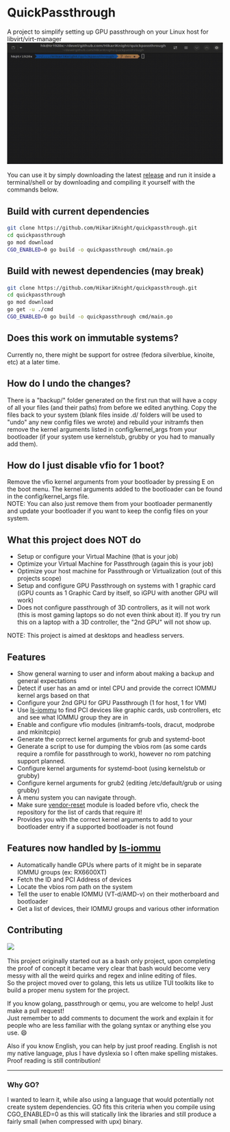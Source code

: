 # QuickPassthrough

A project to simplify setting up GPU passthrough on your Linux host for libvirt/virt-manager
![Quickpassthrough Preview GIF](https://raw.githubusercontent.com/HikariKnight/quickpassthrough/main/quickpassthrough_preview.gif)

You can use it by simply downloading the latest [release](https://github.com/HikariKnight/quickpassthrough/releases/) and run it inside a terminal/shell or by downloading and compiling it yourself with the commands below.

## Build with current dependencies
```bash
git clone https://github.com/HikariKnight/quickpassthrough.git
cd quickpassthrough
go mod download
CGO_ENABLED=0 go build -o quickpassthrough cmd/main.go
```

## Build with newest dependencies (may break)
```bash
git clone https://github.com/HikariKnight/quickpassthrough.git
cd quickpassthrough
go mod download
go get -u ./cmd
CGO_ENABLED=0 go build -o quickpassthrough cmd/main.go
```

## Does this work on immutable systems?
Currently no, there might be support for ostree (fedora silverblue, kinoite, etc) at a later time.

## How do I undo the changes?
There is a "backup/" folder generated on the first run that will have a copy of all your files (and their paths) from before we edited anything.
Copy the files back to your system (blank files inside .d/ folders will be used to "undo" any new config files we wrote) and rebuild your initramfs then remove the kernel arguments listed in config/kernel_args from your bootloader (if your system use kernelstub, grubby or you had to manually add them).

## How do I just disable vfio for 1 boot?
Remove the vfio kernel arguments from your bootloader by pressing E on the boot menu. The kernel arguments added to the bootloader can be found in the config/kernel_args file. <br>
NOTE: You can also just remove them from your bootloader permanently and update your bootloader if you want to keep the config files on your system.

## What this project does NOT do
* Setup or configure your Virtual Machine (that is your job)
* Optimize your Virtual Machine for Passthrough (again this is your job)
* Optimize your host machine for Passthrough or Virtualization (out of this projects scope)
* Setup and configure GPU Passthrough on systems with 1 graphic card (iGPU counts as 1 Graphic Card by itself, so iGPU with another GPU will work)
* Does not configure passthrough of 3D controllers, as it will not work (this is most gaming laptops so do not even think about it). If you try run this on a laptop with a 3D controller, the "2nd GPU" will not show up.

NOTE: This project is aimed at desktops and headless servers.
  
## Features
* Show general warning to user and inform about making a backup and general expectations
* Detect if user has an amd or intel CPU and provide the correct IOMMU kernel args based on that
* Configure your 2nd GPU for GPU Passthrough (1 for host, 1 for VM)
* Use [ls-iommu](https://github.com/HikariKnight/ls-iommu) to find PCI devices like graphic cards, usb controllers, etc and see what IOMMU group they are in
* Enable and configure vfio modules (initramfs-tools, dracut, modprobe and mkinitcpio)
* Generate the correct kernel arguments for grub and systemd-boot
* Generate a script to use for dumping the vbios rom (as some cards require a romfile for passthrough to work), however no rom patching support planned.
* Configure kernel arguments for systemd-boot (using kernelstub or grubby)
* Configure kernel arguments for grub2 (editing /etc/default/grub or using grubby)
* A menu system you can navigate through.
* Make sure [vendor-reset](https://github.com/gnif/vendor-reset) module is loaded before vfio, check the repository for the list of cards that require it!
* Provides you with the correct kernel arguments to add to your bootloader entry if a supported bootloader is not found

## Features now handled by [ls-iommu](https://github.com/HikariKnight/ls-iommu)
* Automatically handle GPUs where parts of it might be in separate IOMMU groups (ex: RX6600XT)
* Fetch the ID and PCI Address of devices
* Locate the vbios rom path on the system
* Tell the user to enable IOMMU (VT-d/AMD-v) on their motherboard and bootloader
* Get a list of devices, their IOMMU groups and various other information

## Contributing
<img src="https://user-images.githubusercontent.com/2557889/156038229-4e70352f-9182-4474-8e32-d14d3ad67566.png" width="250px">

This project originally started out as a bash only project, upon completing the proof of concept it became very clear that bash would become very messy with all the weird quirks and regex and inline editing of files. <br>
So the project moved over to golang, this lets us utilize TUI toolkits like to build a proper menu system for the project. <br>

If you know golang, passthrough or qemu, you are welcome to help! Just make a pull request!<br>
Just remember to add comments to document the work and explain it for people who are less familiar with the golang syntax or anything else you use. 😄

Also if you know English, you can help by just proof reading. English is not my native language, plus I have dyslexia so I often make spelling mistakes.
Proof reading is still contribution!

----

### Why GO?

I wanted to learn it, while also using a language that would potentially not create system dependencies. GO fits this criteria when you compile using CGO_ENABLED=0 as this will statically link the libraries and still produce a fairly small (when compressed with upx) binary.
